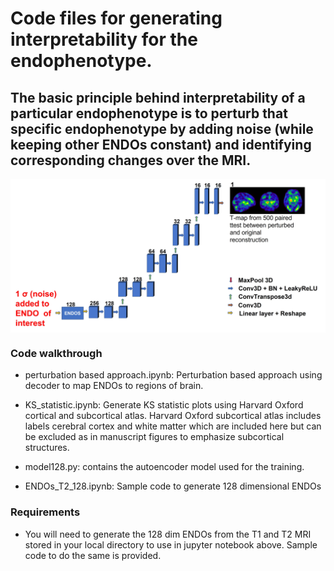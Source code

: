 # Code files for generating interpretability for the endophenotype.

## The basic principle behind interpretability of a particular endophenotype is to perturb that specific endophenotype by adding noise (while keeping other ENDOs constant) and identifying corresponding changes over the MRI. 

<img src="Interpretability.jpg" width=800 align="center">

### Code walkthrough

- perturbation based approach.ipynb: Perturbation based approach using decoder to map ENDOs to regions of brain. 

- KS_statistic.ipynb: Generate KS statistic plots using Harvard Oxford cortical and subcortical atlas. Harvard Oxford subcortical atlas includes labels cerebral cortex and white matter which are included here but can be excluded as in manuscript figures to emphasize subcortical structures.

- model128.py: contains the autoencoder model used for the training.

- ENDOs_T2_128.ipynb: Sample code to generate 128 dimensional ENDOs

### Requirements

- You will need to generate the 128 dim ENDOs from the T1 and T2 MRI stored in your local directory to use in jupyter notebook above. Sample code to do the same is provided.
